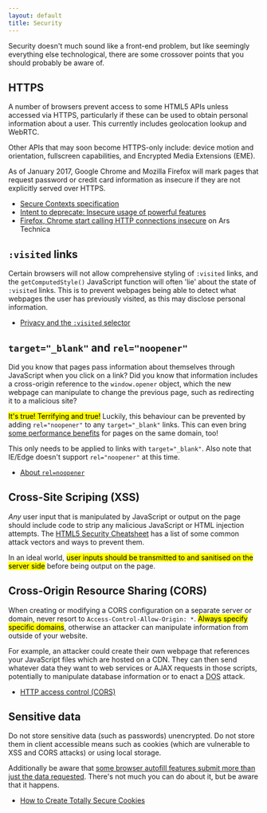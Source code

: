 ```yaml
---
layout: default
title: Security
---
```


Security doesn't much sound like a front-end problem, but like seemingly everything else technological, there are some crossover points that you should probably be aware of. 

## HTTPS

A number of browsers prevent access to some HTML5 APIs unless accessed via HTTPS, particularly if these can be used to obtain personal information about a user. This currently includes geolocation lookup and WebRTC.

Other APIs that may soon become HTTPS-only include: device motion and orientation, fullscreen capabilities, and Encrypted Media Extensions (EME).

As of January 2017, Google Chrome and Mozilla Firefox will mark pages that request password or credit card information as insecure if they are not explicitly served over HTTPS. 

* [Secure Contexts specification](https://w3c.github.io/webappsec-secure-contexts/)
* [Intent to deprecate: Insecure usage of powerful features](https://groups.google.com/a/chromium.org/forum/#!msg/blink-dev/2LXKVWYkOus/gT-ZamfwAKsJ)
* [Firefox, Chrome start calling HTTP connections insecure](https://arstechnica.com/information-technology/2017/01/firefox-chrome-start-calling-http-connections-insecure/) on Ars Technica

## `:visited` links
Certain browsers will not allow comprehensive styling of `:visited` links, and the `getComputedStyle()` JavaScript function will often 'lie' about the state of `:visited` links. This is to prevent webpages being able to detect what webpages the user has previously visited, as this may disclose personal information.

* [Privacy and the `:visited` selector](https://developer.mozilla.org/en-US/docs/Web/CSS/Privacy_and_the_:visited_selector)

## `target="_blank"` and `rel="noopener"`

Did you know that pages pass information about themselves through JavaScript when you click on a link? Did you know that information includes a cross-origin reference to the `window.opener` object, which the new webpage can manipulate to change the previous page, such as redirecting it to a malicious site?

&zwnj;<mark>It's true! Terrifying and true!</mark> Luckily, this behaviour can be prevented by adding `rel="noopener"` to any `target="_blank"` links. This can even bring [some performance benefits](https://jakearchibald.com/2016/performance-benefits-of-rel-noopener/) for pages on the same domain, too!

This only needs to be applied to links with `target="_blank"`. Also note that IE/Edge doesn't support `rel="noopener"` at this time. 

* [About `rel=noopener`](https://mathiasbynens.github.io/rel-noopener/)

## Cross-Site Scriping (XSS)

*Any* user input that is manipulated by JavaScript or output on the page should include code to strip any malicious JavaScript or HTML injection attempts. The [HTML5 Security Cheatsheet](http://html5sec.org) has a list of some common attack vectors and ways to prevent them.

In an ideal world, <mark>user inputs should be transmitted to and sanitised on the server side</mark> before being output on the page. 

## Cross-Origin Resource Sharing (CORS)

When creating or modifying a CORS configuration on a separate server or domain, never resort to `Access-Control-Allow-Origin: *`. <mark>Always specify specific domains</mark>, otherwise an attacker can manipulate information from outside of your website.

For example, an attacker could create their own webpage that references your JavaScript files which are hosted on a CDN. They can then send whatever data they want to web services or AJAX requests in those scripts, potentially to manipulate database information or to enact a <abbr title="Denial of Service">DOS</abbr> attack.

* [HTTP access control (CORS)](https://developer.mozilla.org/en-US/docs/Web/HTTP/Access_control_CORS)

## Sensitive data

Do not store sensitive data (such as passwords) unencrypted. Do not store them in client accessible means such as cookies (which are vulnerable to XSS and CORS attacks) or using local storage. 

Additionally be aware that [some browser autofill features submit more than just the data requested](https://github.com/anttiviljami/browser-autofill-phishing). There's not much you can do about it, but be aware that it happens. 

* [How to Create Totally Secure Cookies](http://blog.teamtreehouse.com/how-to-create-totally-secure-cookies)
